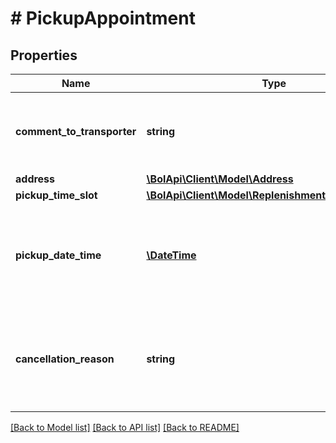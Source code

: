# # PickupAppointment

## Properties

Name | Type | Description | Notes
------------ | ------------- | ------------- | -------------
**comment_to_transporter** | **string** | A comment to the transporter regarding the pickup appointment. | [optional]
**address** | [**\BolApi\Client\Model\Address**](Address.md) |  |
**pickup_time_slot** | [**\BolApi\Client\Model\ReplenishmentPickupTimeSlot**](ReplenishmentPickupTimeSlot.md) |  |
**pickup_date_time** | [**\DateTime**](\DateTime.md) | The date and time in ISO 8601 format when this replenishment was picked up by the transporter. | [optional]
**cancellation_reason** | **string** | In case of a pickup cancellation this field indicates the reason for cancelling this pickup. | [optional]

[[Back to Model list]](../../README.md#models) [[Back to API list]](../../README.md#endpoints) [[Back to README]](../../README.md)
